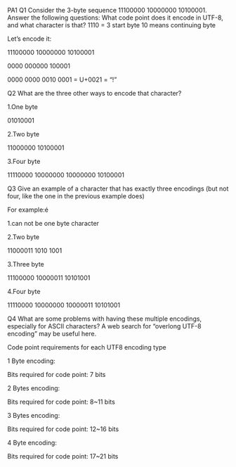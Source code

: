PA1
Q1 Consider the 3-byte sequence 11100000 10000000 10100001. Answer the following questions: What code point does it encode in UTF-8, and what character is that? 1110 = 3 start byte 10 means continuing byte

Let’s encode it:

11100000 10000000 10100001

0000 000000 100001

0000 0000 0010 0001 = U+0021 = “!”

Q2 What are the three other ways to encode that character?

1.One byte

01010001

2.Two byte

11000000 10100001

3.Four byte

11110000 10000000 10000000 10100001

Q3 Give an example of a character that has exactly three encodings (but not four, like the one in the previous example does)

For example:é

1.can not be one byte character

2.Two byte

11000011 1010 1001

3.Three byte

11100000 10000011 10101001

4.Four byte

11110000 10000000 10000011 10101001

Q4 What are some problems with having these multiple encodings, especially for ASCII characters? A web search for “overlong UTF-8 encoding” may be useful here.

Code point requirements for each UTF8 encoding type

1 Byte encoding:

Bits required for code point: 7 bits

2 Bytes encoding:

Bits required for code point: 8~11 bits

3 Bytes encoding:

Bits required for code point: 12~16 bits

4 Byte encoding:

Bits required for code point: 17~21 bits
